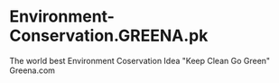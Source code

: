 # Environment-Conservation.GREENA.pk
The world best Environment Coservation Idea "Keep Clean Go Green" Greena.com

